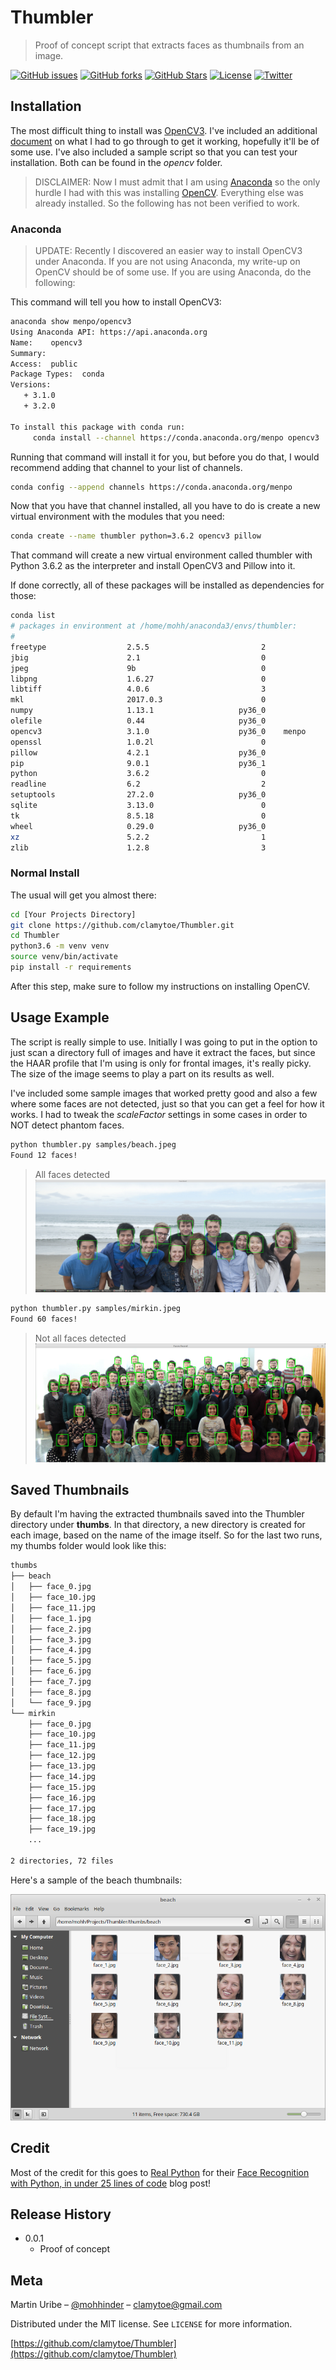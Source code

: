 # Thumbler
> Proof of concept script that extracts faces as thumbnails from an image.

[![GitHub issues][issues-image]][issues-url]
[![GitHub forks][fork-image]][fork-url]
[![GitHub Stars][stars-image]][stars-url]
[![License][license-image]][license-url]
[![Twitter][twitter-image]][twitter-url]

## Installation
The most difficult thing to install was [OpenCV3](https://github.com/opencv/opencv.git). I've included an additional [document](opencv/OpenCV.md) on what I had to go through to get it working, hopefully it'll be of some use. I've also included a sample script so that you can test your installation. Both can be found in the *opencv* folder.

> DISCLAIMER: Now I must admit that I am using [Anaconda](https://www.continuum.io/) so the only hurdle I had with this was installing [OpenCV](https://github.com/opencv/opencv.git). Everything else was already installed. So the following has not been verified to work.

### Anaconda
> UPDATE: Recently I discovered an easier way to install OpenCV3 under Anaconda. If you are not using Anaconda, my write-up on OpenCV should be of some use. If you are using Anaconda, do the following:

This command will tell you how to install OpenCV3:
```bash
anaconda show menpo/opencv3
Using Anaconda API: https://api.anaconda.org
Name:    opencv3
Summary:
Access:  public
Package Types:  conda
Versions:
   + 3.1.0
   + 3.2.0

To install this package with conda run:
     conda install --channel https://conda.anaconda.org/menpo opencv3
```
Running that command will install it for you, but before you do that, I would recommend adding that channel to your list of channels.

```bash
conda config --append channels https://conda.anaconda.org/menpo
```
Now that you have that channel installed, all you have to do is create a new virtual environment with the modules that you need:

```bash
conda create --name thumbler python=3.6.2 opencv3 pillow
```
That command will create a new virtual environment called thumbler with Python 3.6.2 as the interpreter and install OpenCV3 and Pillow into it.

If done correctly, all of these packages will be installed as dependencies for those:

```bash
conda list
# packages in environment at /home/mohh/anaconda3/envs/thumbler:
#
freetype                  2.5.5                         2  
jbig                      2.1                           0  
jpeg                      9b                            0  
libpng                    1.6.27                        0  
libtiff                   4.0.6                         3  
mkl                       2017.0.3                      0  
numpy                     1.13.1                   py36_0  
olefile                   0.44                     py36_0  
opencv3                   3.1.0                    py36_0    menpo
openssl                   1.0.2l                        0  
pillow                    4.2.1                    py36_0  
pip                       9.0.1                    py36_1  
python                    3.6.2                         0  
readline                  6.2                           2  
setuptools                27.2.0                   py36_0  
sqlite                    3.13.0                        0  
tk                        8.5.18                        0  
wheel                     0.29.0                   py36_0  
xz                        5.2.2                         1  
zlib                      1.2.8                         3
```

### Normal Install
The usual will get you almost there:

```bash
cd [Your Projects Directory]
git clone https://github.com/clamytoe/Thumbler.git
cd Thumbler
python3.6 -m venv venv
source venv/bin/activate
pip install -r requirements
```
After this step, make sure to follow my instructions on installing OpenCV.

## Usage Example
The script is really simple to use. Initially I was going to put in the option to just scan a directory full of images and have it extract the faces, but since the HAAR profile that I'm using is only for frontal images, it's really picky. The size of the image seems to play a part on its results as well.

I've included some sample images that worked pretty good and also a few where some faces are not detected, just so that you can get a feel for how it works. I had to tweak the *scaleFactor* settings in some cases in order to NOT detect phantom faces.

```bash
python thumbler.py samples/beach.jpeg
Found 12 faces!
```
> All faces detected
![beach](img/beach.png)

```bash
python thumbler.py samples/mirkin.jpeg
Found 60 faces!
```
> Not all faces detected
![mirkin](img/mirkin.png)

## Saved Thumbnails
By default I'm having the extracted thumbnails saved into the Thumbler directory under **thumbs**. In that directory, a new directory is created for each image, based on the name of the image itself. So for the last two runs, my thumbs folder would look like this:

```bash
thumbs
├── beach
│   ├── face_0.jpg
│   ├── face_10.jpg
│   ├── face_11.jpg
│   ├── face_1.jpg
│   ├── face_2.jpg
│   ├── face_3.jpg
│   ├── face_4.jpg
│   ├── face_5.jpg
│   ├── face_6.jpg
│   ├── face_7.jpg
│   ├── face_8.jpg
│   └── face_9.jpg
└── mirkin
    ├── face_0.jpg
    ├── face_10.jpg
    ├── face_11.jpg
    ├── face_12.jpg
    ├── face_13.jpg
    ├── face_14.jpg
    ├── face_15.jpg
    ├── face_16.jpg
    ├── face_17.jpg
    ├── face_18.jpg
    ├── face_19.jpg
    ...

2 directories, 72 files
```

Here's a sample of the beach thumbnails:

![thumbnails](img/thumbnails.png)

## Credit
Most of the credit for this goes to [Real Python](https://realpython.com) for their [Face Recognition with Python, in under 25 lines of code](https://realpython.com/blog/python/face-recognition-with-python/) blog post!

## Release History
* 0.0.1
    * Proof of concept

## Meta

Martin Uribe – [@mohhinder](https://twitter.com/mohhinder) – clamytoe@gmail.com

Distributed under the MIT license. See ``LICENSE`` for more information.

[https://github.com/clamytoe/Thumbler](https://github.com/clamytoe/Thumbler)

[issues-image]:https://img.shields.io/github/issues/clamytoe/Thumbler.svg
[issues-url]:https://github.com/clamytoe/Thumbler/issues
[fork-image]:https://img.shields.io/github/forks/clamytoe/Thumbler.svg
[fork-url]:https://github.com/clamytoe/Thumbler/network
[stars-image]:https://img.shields.io/github/stars/clamytoe/Thumbler.svg
[stars-url]:https://github.com/clamytoe/Thumbler/stargazers
[license-image]:https://img.shields.io/badge/license-MIT-blue.svg
[license-url]:https://raw.githubusercontent.com/clamytoe/Thumbler/master/LICENSE
[twitter-image]:https://img.shields.io/twitter/url/https/github.com/clamytoe/Thumbler.svg?style=social
[twitter-url]:https://twitter.com/intent/tweet?text=Wow:&url=%5Bobject%20Object%5D
